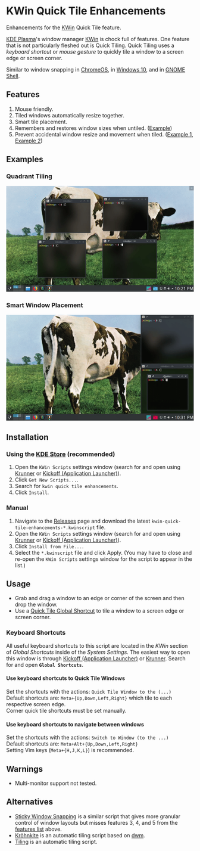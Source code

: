 # KWin Quick Tile Enhancements
Enhancements for the [KWin](https://userbase.kde.org/KWin) Quick Tile feature.

[KDE Plasma](https://kde.org/plasma-desktop)'s window manager [KWin](https://userbase.kde.org/KWin) is chock full of features.
One feature that is not particularly fleshed out is Quick Tiling.
Quick Tiling uses a *keyboard shortcut* or *mouse gesture* to quickly tile
a window to a screen edge or screen corner.

Similar to window snapping in [ChromeOS](https://www.omgchrome.com/hidden-window-snap-resize-feature-chrome-os/), in
[Windows 10](https://www.youtube.com/watch?v=Bk8yTBLEj3c), and in
[GNOME Shell](https://www.youtube.com/watch?v=vfj5KjAm-LE).

## Features
1. Mouse friendly.
2. Tiled windows automatically resize together.
3. Smart tile placement.
4. Remembers and restores window sizes when untiled. ([Example](media/untiling-window.webm))
5. Prevent accidental window resize and movement when tiled. ([Example 1](media/prevent-resizing-accident.webm), [Example 2](media/prevent-moving-accident.webm))

## Examples
### Quadrant Tiling
[![Quadrant Tiling](media/quad-tiling-thumb.gif)](media/quad-tiling.webm)
### Smart Window Placement
[![Smart Window Placement](media/smart-window-placement-thumb.gif)](media/smart-window-placement.webm)

## Installation
### Using the [KDE Store](https://store.kde.org/p/1309653) (recommended)
1. Open the `KWin Scripts` settings window (search for and open using [Krunner](https://userbase.kde.org/Plasma/Krunner) or [Kickoff (Application Launcher)](https://userbase.kde.org/Plasma/Kickoff)).
2. Click `Get New Scripts...`.
3. Search for `kwin quick tile enhancements`.
4. Click `Install`.

### Manual
1. Navigate to the [Releases](https://github.com/thetarkus/kwin-quick-tile-enhancements/releases/) page and download the latest `kwin-quick-tile-enhancements-*.kwinscript` file.
2. Open the `KWin Scripts` settings window (search for and open using [Krunner](https://userbase.kde.org/Plasma/Krunner) or [Kickoff (Application Launcher)](https://userbase.kde.org/Plasma/Kickoff)).
3. Click `Install from File...`.
4. Select the `*.kwinscript` file and click Apply.
(You may have to close and re-open the `KWin Scripts` settings window for the script
to appear in the list.)

## Usage
- Grab and drag a window to an edge or corner of the screen and then drop the window.
- Use a [Quick Tile Global Shortcut](#use-keyboard-shortcuts-to-quick-tile-windows) to tile a window to a screen edge or screen corner.

### Keyboard Shortcuts
All useful keyboard shortcuts to this script are located in the
*KWin* section of *Global Shortcuts* inside of the *System Settings*.
The easiest way to open this window is through [Kickoff (Application Launcher)](https://userbase.kde.org/Plasma/Kickoff) or
[Krunner](https://userbase.kde.org/Plasma/Krunner). Search for and open **`Global Shortcuts`**.

#### Use keyboard shortcuts to Quick Tile Windows
Set the shortcuts with the actions: `Quick Tile Window to the (...)`<br/>
Default shortcuts are: `Meta+{Up,Down,Left,Right}` which tile to each respective
screen edge.<br/>
Corner quick tile shortcuts must be set manually.

#### Use keyboard shortcuts to navigate between windows
Set the shortcuts with the actions: `Switch to Window (to the ...)`<br/>
Default shortcuts are: `Meta+Alt+{Up,Down,Left,Right}`<br/>
Setting Vim keys (`Meta+{H,J,K,L}`) is recommended.

## Warnings
- Multi-monitor support not tested.

## Alternatives
* [Sticky Window Snapping](https://github.com/Flupp/sticky-window-snapping) is a similar script that gives more granular control of window layouts but misses features 3, 4, and 5 from the [features list](#features) above.
* [Kröhnkite](https://github.com/esjeon/krohnkite) is an automatic tiling script based on [dwm](https://dwm.suckless.org/).
* [Tiling](https://store.kde.org/p/1112554/) is an automatic tiling script.
